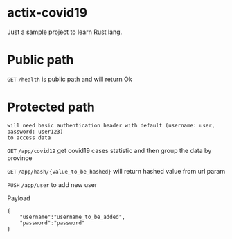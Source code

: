 # actix-covid19

Just a sample project to learn Rust lang.

# Public path

`GET` `/health` is public path and will return Ok


# Protected path 
```
will need basic authentication header with default (username: user, password: user123)
to access data
```

`GET` `/app/covid19` get covid19 cases statistic and then group the data by province

`GET` `/app/hash/{value_to_be_hashed}` will return hashed value from url param

`PUSH` `/app/user` to add new user

Payload
```
{
    "username":"username_to_be_added",
    "password":"password"
}
```